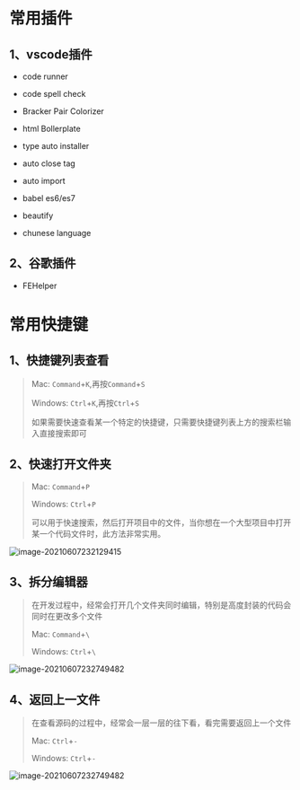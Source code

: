 # 常用插件

## 1、vscode插件

* code runner

* code spell check

* Bracker Pair Colorizer

* html Bollerplate

* type auto installer

* auto close tag

* auto import

* babel es6/es7

* beautify

* chunese language

  

## 2、谷歌插件

* FEHelper



# 常用快捷键

## 1、快捷键列表查看

> Mac: `Command`+`K`,再按`Command`+`S`
>
> Windows: `Ctrl`+`K`,再按`Ctrl`+`S`
>
> 如果需要快速查看某一个特定的快捷键，只需要快捷键列表上方的搜索栏输入直接搜索即可

## 2、快速打开文件夹

> Mac: `Command`+`P`
>
> Windows: `Ctrl`+`P`
>
> 可以用于快速搜索，然后打开项目中的文件，当你想在一个大型项目中打开某一个代码文件时，此方法非常实用。

![image-20210607232129415](C:\Users\余洵杰\AppData\Roaming\Typora\typora-user-images\image-20210607232129415.png)

## 3、拆分编辑器

> 在开发过程中，经常会打开几个文件夹同时编辑，特别是高度封装的代码会同时在更改多个文件
>
> Mac: `Command`+`\`
>
> Windows: `Ctrl`+`\`

![image-20210607232749482](C:\Users\余洵杰\AppData\Roaming\Typora\typora-user-images\image-20210607232749482.png)

## 4、返回上一文件

> 在查看源码的过程中，经常会一层一层的往下看，看完需要返回上一个文件
>
> Mac: `Ctrl`+`-`
>
> Windows: `Ctrl`+`-`

![image-20210607232749482](C:\Users\余洵杰\AppData\Roaming\Typora\typora-user-images\image-20210607232749482.png)
